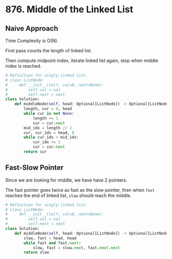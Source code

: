 # 876. Middle of the Linked List

## Naive Approach

Time Complexity is O(N).

First pass counts the length of linked list.

Then compute midpoint index, iterate linked list again, stop when middle index is reached.

```python
# Definition for singly-linked list.
# class ListNode:
#     def __init__(self, val=0, next=None):
#         self.val = val
#         self.next = next
class Solution:
    def middleNode(self, head: Optional[ListNode]) -> Optional[ListNode]:
        length, cur = 0, head
        while cur is not None:
            length += 1
            cur = cur.next
        mid_idx = length // 2
        cur, cur_idx = head, 0
        while cur_idx < mid_idx:
            cur_idx += 1
            cur = cur.next
        return cur
```

## Fast-Slow Pointer

Since we are looking for middle, we have have 2 pointers.

The fast pointer goes twice as fast as the slow pointer, then when `fast` reaches the end of linked list, `slow` should reach the middle.

```python
# Definition for singly-linked list.
# class ListNode:
#     def __init__(self, val=0, next=None):
#         self.val = val
#         self.next = next
class Solution:
    def middleNode(self, head: Optional[ListNode]) -> Optional[ListNode]:
        slow, fast = head, head
        while fast and fast.next:
            slow, fast = slow.next, fast.next.next
        return slow
```
